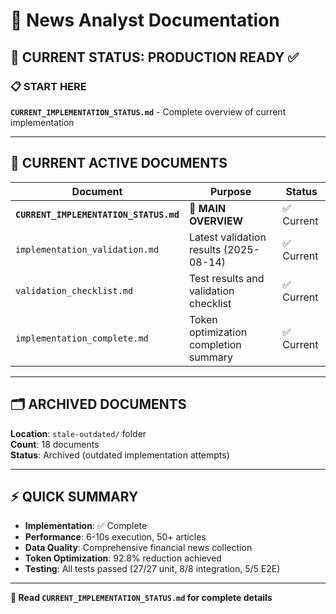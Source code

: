 # 📰 News Analyst Documentation

## 🎯 **CURRENT STATUS: PRODUCTION READY** ✅

### **📋 START HERE**
**`CURRENT_IMPLEMENTATION_STATUS.md`** - Complete overview of current implementation

---

## 🔄 **CURRENT ACTIVE DOCUMENTS**

| Document | Purpose | Status |
|----------|---------|--------|
| **`CURRENT_IMPLEMENTATION_STATUS.md`** | 🎯 **MAIN OVERVIEW** | ✅ Current |
| `implementation_validation.md` | Latest validation results (2025-08-14) | ✅ Current |
| `validation_checklist.md` | Test results and validation checklist | ✅ Current |
| `implementation_complete.md` | Token optimization completion summary | ✅ Current |

---

## 🗂️ **ARCHIVED DOCUMENTS**

**Location**: `stale-outdated/` folder  
**Count**: 18 documents  
**Status**: Archived (outdated implementation attempts)

---

## ⚡ **QUICK SUMMARY**

- **Implementation**: ✅ Complete
- **Performance**: 6-10s execution, 50+ articles
- **Data Quality**: Comprehensive financial news collection
- **Token Optimization**: 92.8% reduction achieved
- **Testing**: All tests passed (27/27 unit, 8/8 integration, 5/5 E2E)

---

**📖 Read `CURRENT_IMPLEMENTATION_STATUS.md` for complete details**
